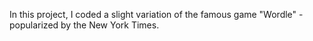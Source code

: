 In this project, I coded a slight variation of the famous game "Wordle" - popularized by the New York Times. 
